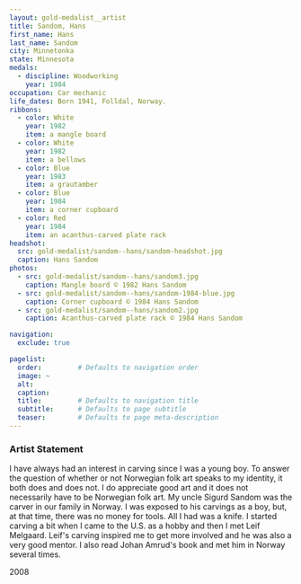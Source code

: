 ```yaml
---
layout: gold-medalist__artist
title: Sandom, Hans
first_name: Hans
last_name: Sandom
city: Minnetonka
state: Minnesota
medals: 
  - discipline: Woodworking
    year: 1984
occupation: Car mechanic
life_dates: Born 1941, Folldal, Norway.
ribbons:
  - color: White
    year: 1982
    item: a mangle board
  - color: White
    year: 1982
    item: a bellows
  - color: Blue
    year: 1983
    item: a grautamber
  - color: Blue
    year: 1984
    item: a corner cupboard
  - color: Red
    year: 1984
    item: an acanthus-carved plate rack
headshot:
  src: gold-medalist/sandom--hans/sandom-headshot.jpg
  caption: Hans Sandom
photos:
  - src: gold-medalist/sandom--hans/sandom3.jpg
    caption: Mangle board © 1982 Hans Sandom
  - src: gold-medalist/sandom--hans/sandom-1984-blue.jpg
    caption: Corner cupboard © 1984 Hans Sandom
  - src: gold-medalist/sandom--hans/sandom2.jpg
    caption: Acanthus-carved plate rack © 1984 Hans Sandom

navigation:
  exclude: true

pagelist:
  order:         # Defaults to navigation order  
  image: ~
  alt:
  caption:
  title:         # Defaults to navigation title
  subtitle:      # Defaults to page subtitle
  teaser:        # Defaults to page meta-description  
---
```

### Artist Statement

I have always had an interest in carving since I was a young boy. To answer the question of whether or not Norwegian folk art speaks to my identity, it both does and does not. I do appreciate good art and it does not necessarily have to be Norwegian folk art. My uncle Sigurd Sandom was the carver in our family in Norway. I was exposed to his carvings as a boy, but, at that time, there was no money for tools. All I had was a knife. I started carving a bit when I came to the U.S. as a hobby and then I met Leif Melgaard. Leif's carving inspired me to get more involved and he was also a very good mentor. I also read Johan Amrud's book and met him in Norway several times.

2008